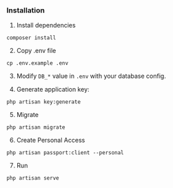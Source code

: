 ### Installation


1. Install dependencies

````
composer install
````

2. Copy .env file

```
cp .env.example .env
```

3. Modify `DB_*` value in `.env` with your database config.

4. Generate application key:

````
php artisan key:generate
````

5. Migrate
````
php artisan migrate
````
6. Create Personal Access
````
php artisan passport:client --personal
````

7. Run
````
php artisan serve
````